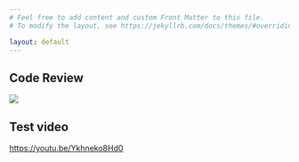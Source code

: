 ```yaml
---
# Feel free to add content and custom Front Matter to this file.
# To modify the layout, see https://jekyllrb.com/docs/themes/#overriding-theme-defaults

layout: default
---
```


## Code Review

[![](https://markdown-videos.vercel.app/youtube/Ykhneko8Hd0)](https://youtu.be/Ykhneko8Hd0)

## Test video

https://youtu.be/Ykhneko8Hd0
